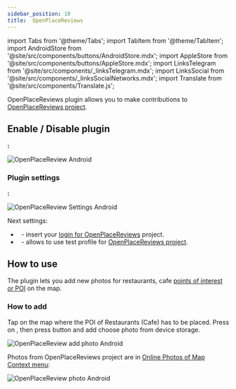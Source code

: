 ```yaml
---
sidebar_position: 10
title:  OpenPlaceReviews
---
```


import Tabs from '@theme/Tabs';
import TabItem from '@theme/TabItem';
import AndroidStore from '@site/src/components/buttons/AndroidStore.mdx';
import AppleStore from '@site/src/components/buttons/AppleStore.mdx';
import LinksTelegram from '@site/src/components/_linksTelegram.mdx';
import LinksSocial from '@site/src/components/_linksSocialNetworks.mdx';
import Translate from '@site/src/components/Translate.js';


OpenPlaceReviews plugin allows you to make contributions to [OpenPlaceReviews project](https://openplacereviews.org/).


## Enable / Disable plugin

**<Translate android="true" ids="android_button_seq"/>:** <Translate android="true" ids="shared_string_menu,plugins_menu_group,open_place_reviews"/> 


![OpenPlaceReview Android](@site/static/img/plugins/openplacereviews/openplacereviews_android.png)


### Plugin settings

**<Translate android="true" ids="android_button_seq"/>:** <Translate android="true" ids="shared_string_menu,plugins_menu_group,open_place_reviews,shared_string_settings"/> 

![OpenPlaceReview Settings Android](@site/static/img/plugins/openplacereviews/openplacereviews_plugin_settings_android.png)


Next settings:
- &nbsp;<Translate android="true" ids="login_account"/> - insert your [login for OpenPlaceReviews](https://openplacereviews.org/login) project.
- &nbsp;<Translate android="true" ids="opr_use_dev_url"/> - allows to use test profile for [OpenPlaceReviews project](https://openplacereviews.org/).

## How to use

The plugin lets you add new photos for restaurants, cafe [points of interest or POI](/docs/documentation/map/point-layers-on-map#points-of-interest-poi) on the map.

### How to add

Tap on the map where the POI of Restaurants (Cafe) has to be placed. Press on [<Translate android="true" ids="shared_string_actions"/>](/docs/documentation/map/map-context-menu#actions), then press [<Translate android="true" ids="shared_string_add_photo"/>](/docs/documentation/map/map-context-menu#online-photos) button and add choose photo from device storage.

![OpenPlaceReview add photo Android](@site/static/img/plugins/openplacereviews/openplacereviews_add_photo_android.png)

Photos from OpenPlaceReviews project are in [Online Photos of Map Context menu](/docs/documentation/map/map-context-menu#online-photos): 

![OpenPlaceReview photo Android](@site/static/img/plugins/openplacereviews/openplacereviews_photo_android.png)